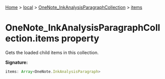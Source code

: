 [Home](./index) &gt; [local](local.md) &gt; [OneNote\_InkAnalysisParagraphCollection](local.onenote_inkanalysisparagraphcollection.md) &gt; [items](local.onenote_inkanalysisparagraphcollection.items.md)

# OneNote\_InkAnalysisParagraphCollection.items property

Gets the loaded child items in this collection.

**Signature:**
```javascript
items: Array<OneNote.InkAnalysisParagraph>
```
